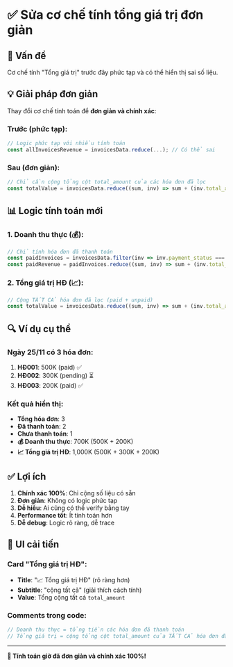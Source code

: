 # ✅ Sửa cơ chế tính tổng giá trị đơn giản

## 🎯 Vấn đề
Cơ chế tính "Tổng giá trị" trước đây phức tạp và có thể hiển thị sai số liệu.

## 💡 Giải pháp đơn giản
Thay đổi cơ chế tính toán để **đơn giản và chính xác**:

### **Trước (phức tạp):**
```typescript
// Logic phức tạp với nhiều tính toán
const allInvoicesRevenue = invoicesData.reduce(...); // Có thể sai
```

### **Sau (đơn giản):**
```typescript
// Chỉ cần cộng tổng cột total_amount của các hóa đơn đã lọc
const totalValue = invoicesData.reduce((sum, inv) => sum + (inv.total_amount || 0), 0);
```

## 📊 Logic tính toán mới

### **1. Doanh thu thực (💰):**
```typescript
// Chỉ tính hóa đơn đã thanh toán
const paidInvoices = invoicesData.filter(inv => inv.payment_status === 'paid');
const paidRevenue = paidInvoices.reduce((sum, inv) => sum + (inv.total_amount || 0), 0);
```

### **2. Tổng giá trị HĐ (📈):**
```typescript
// Cộng TẤT CẢ hóa đơn đã lọc (paid + unpaid)
const totalValue = invoicesData.reduce((sum, inv) => sum + (inv.total_amount || 0), 0);
```

## 🔍 Ví dụ cụ thể

### **Ngày 25/11 có 3 hóa đơn:**
1. **HĐ001**: 500K (paid) ✅
2. **HĐ002**: 300K (pending) ⏳  
3. **HĐ003**: 200K (paid) ✅

### **Kết quả hiển thị:**
- **Tổng hóa đơn**: 3
- **Đã thanh toán**: 2  
- **Chưa thanh toán**: 1
- **💰 Doanh thu thực**: 700K (500K + 200K)
- **📈 Tổng giá trị HĐ**: 1,000K (500K + 300K + 200K)

## ✅ Lợi ích

1. **Chính xác 100%**: Chỉ cộng số liệu có sẵn
2. **Đơn giản**: Không có logic phức tạp  
3. **Dễ hiểu**: Ai cũng có thể verify bằng tay
4. **Performance tốt**: Ít tính toán hơn
5. **Dễ debug**: Logic rõ ràng, dễ trace

## 🎨 UI cải tiến

### **Card "Tổng giá trị HĐ":**
- **Title**: "📈 Tổng giá trị HĐ" (rõ ràng hơn)
- **Subtitle**: "cộng tất cả" (giải thích cách tính)
- **Value**: Tổng cộng tất cả `total_amount`

### **Comments trong code:**
```typescript
// Doanh thu thực = tổng tiền các hóa đơn đã thanh toán
// Tổng giá trị = cộng tổng cột total_amount của TẤT CẢ hóa đơn đã lọc (đơn giản)
```

---
**🎉 Tính toán giờ đã đơn giản và chính xác 100%!**
